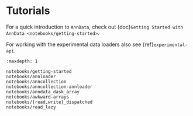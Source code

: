# Tutorials

For a quick introduction to `AnnData`, check out {doc}`Getting Started with AnnData <notebooks/getting-started>`.

For working with the experimental data loaders also see {ref}`experimental-api`.

```{toctree}
:maxdepth: 1

notebooks/getting-started
notebooks/annloader
notebooks/anncollection
notebooks/anncollection-annloader
notebooks/anndata_dask_array
notebooks/awkward-arrays
notebooks/{read,write}_dispatched
notebooks/read_lazy
```
